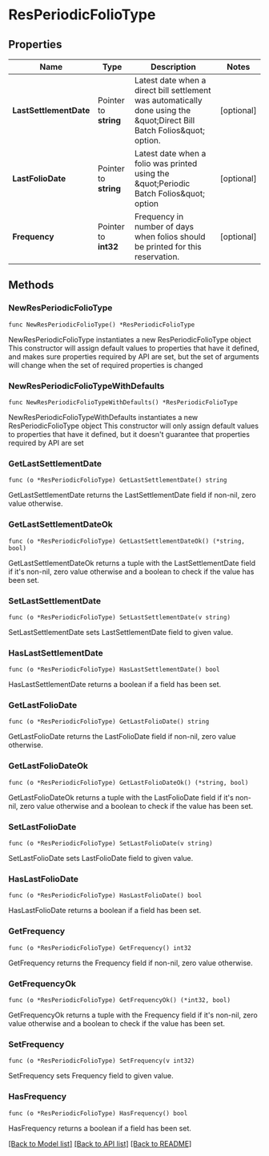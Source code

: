 # ResPeriodicFolioType

## Properties

Name | Type | Description | Notes
------------ | ------------- | ------------- | -------------
**LastSettlementDate** | Pointer to **string** | Latest date when a direct bill settlement was automatically done using the \&quot;Direct Bill Batch Folios\&quot; option. | [optional] 
**LastFolioDate** | Pointer to **string** | Latest date when a folio was printed using the \&quot;Periodic Batch Folios\&quot; option | [optional] 
**Frequency** | Pointer to **int32** | Frequency in number of days when folios should be printed for this reservation. | [optional] 

## Methods

### NewResPeriodicFolioType

`func NewResPeriodicFolioType() *ResPeriodicFolioType`

NewResPeriodicFolioType instantiates a new ResPeriodicFolioType object
This constructor will assign default values to properties that have it defined,
and makes sure properties required by API are set, but the set of arguments
will change when the set of required properties is changed

### NewResPeriodicFolioTypeWithDefaults

`func NewResPeriodicFolioTypeWithDefaults() *ResPeriodicFolioType`

NewResPeriodicFolioTypeWithDefaults instantiates a new ResPeriodicFolioType object
This constructor will only assign default values to properties that have it defined,
but it doesn't guarantee that properties required by API are set

### GetLastSettlementDate

`func (o *ResPeriodicFolioType) GetLastSettlementDate() string`

GetLastSettlementDate returns the LastSettlementDate field if non-nil, zero value otherwise.

### GetLastSettlementDateOk

`func (o *ResPeriodicFolioType) GetLastSettlementDateOk() (*string, bool)`

GetLastSettlementDateOk returns a tuple with the LastSettlementDate field if it's non-nil, zero value otherwise
and a boolean to check if the value has been set.

### SetLastSettlementDate

`func (o *ResPeriodicFolioType) SetLastSettlementDate(v string)`

SetLastSettlementDate sets LastSettlementDate field to given value.

### HasLastSettlementDate

`func (o *ResPeriodicFolioType) HasLastSettlementDate() bool`

HasLastSettlementDate returns a boolean if a field has been set.

### GetLastFolioDate

`func (o *ResPeriodicFolioType) GetLastFolioDate() string`

GetLastFolioDate returns the LastFolioDate field if non-nil, zero value otherwise.

### GetLastFolioDateOk

`func (o *ResPeriodicFolioType) GetLastFolioDateOk() (*string, bool)`

GetLastFolioDateOk returns a tuple with the LastFolioDate field if it's non-nil, zero value otherwise
and a boolean to check if the value has been set.

### SetLastFolioDate

`func (o *ResPeriodicFolioType) SetLastFolioDate(v string)`

SetLastFolioDate sets LastFolioDate field to given value.

### HasLastFolioDate

`func (o *ResPeriodicFolioType) HasLastFolioDate() bool`

HasLastFolioDate returns a boolean if a field has been set.

### GetFrequency

`func (o *ResPeriodicFolioType) GetFrequency() int32`

GetFrequency returns the Frequency field if non-nil, zero value otherwise.

### GetFrequencyOk

`func (o *ResPeriodicFolioType) GetFrequencyOk() (*int32, bool)`

GetFrequencyOk returns a tuple with the Frequency field if it's non-nil, zero value otherwise
and a boolean to check if the value has been set.

### SetFrequency

`func (o *ResPeriodicFolioType) SetFrequency(v int32)`

SetFrequency sets Frequency field to given value.

### HasFrequency

`func (o *ResPeriodicFolioType) HasFrequency() bool`

HasFrequency returns a boolean if a field has been set.


[[Back to Model list]](../README.md#documentation-for-models) [[Back to API list]](../README.md#documentation-for-api-endpoints) [[Back to README]](../README.md)



